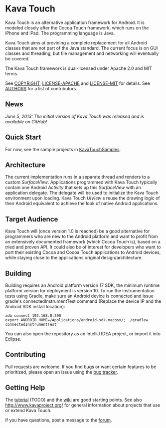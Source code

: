 # Kava Touch

Kava Touch is an alternative application framework for Android. It is modeled closely after the Cocoa Touch framework, which runs on the iPhone and iPad. The programming language is Java.

Kava Touch aims at providing a complete replacement for all Android classes that are not part of the Java standard. The current focus is on GUI classes and threading, but file management and networking will eventually be covered.

The Kava Touch framework is dual-licensed under Apache 2.0 and MIT terms.

See [COPYRIGHT](COPYRIGHT), [LICENSE-APACHE](LICENSE-APACHE) and [LICENSE-MIT](LICENSE-MIT) for details. See [AUTHORS](AUTHORS) for a list of contributors.

## News

*June 5, 2013: The initial version of Kava Touch was released and is available on GitHub!*

## Quick Start

For now, see the sample projects in [KavaTouchSamples](https://github.com/KavaProject/KavaTouchSamples).

## Architecture

The current implementation runs in a separate thread and renders to a custom *SurfaceView*. Applications programmed with Kava Touch typically contain one Android *Activity* that sets up this *SurfaceView* with an application delegate. The delegate will be used to initialize the Kava Touch environment upon loading. Kava Touch *UIView* s reuse the drawing logic of their Android equivalent to achieve the look of native Android applications.

## Target Audience

Kava Touch will (once version 1.0 is reached) be a good alternative for programmers who are new to the Android platform and want to profit from an extensively documented framework (which Cocoa Touch is), based on a tried and proven API. It could also be of interest for developers who want to port their existing Cocoa and Cocoa Touch applications to Android devices, while staying close to the applications original design/architecture.

## Building

Building requires an Android platform version 17 SDK, the minimum runtime platform version for deployment is version 10. To run the instrumentation tests using Gradle, make sure an Android device is connected and issue gradle's connectedInstrumentTest command (Replace the device IP and the Android SDK install location):
```
adb connect 192.168.0.200
export ANDROID_HOME=/Applications/android-sdk-macosx/; ./gradlew connectedInstrumentTest
```
You can also open the repository as an IntelliJ IDEA project, or import it into Eclipse.

## Contributing

Pull requests are welcome. If you find bugs or want certain features to be prioritized, please open an issue using the [bug tracker](http://kava.myjetbrains.com/youtrack/issues/KT).

## Getting Help

The [tutorial](https://github.com/KavaProject/KavaTouch/wiki/tutorial) (TODO) and the [wiki](https://github.com/KavaProject/KavaTouch/wiki) are good starting points. See also http://www.kavaproject.org/ for general information about projects that use or extend Kava Touch.

If you have questions, post a message to the [forum](http://kava-touch.14305.n7.nabble.com).
